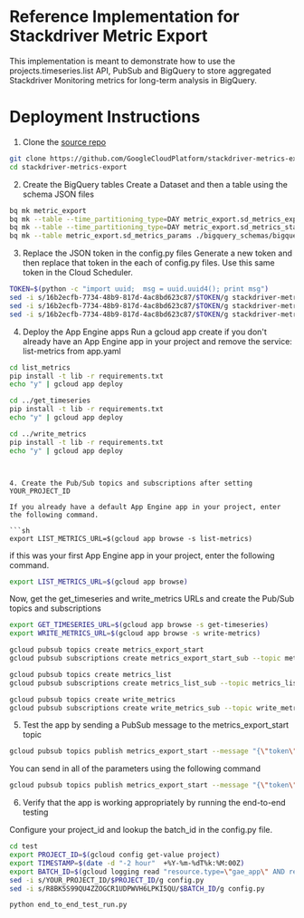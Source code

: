 # Reference Implementation for Stackdriver Metric Export
This implementation is meant to demonstrate how to use the projects.timeseries.list API, PubSub and BigQuery to store aggregated Stackdriver Monitoring 
metrics for long-term analysis in BigQuery.

# Deployment Instructions
1. Clone the [source repo]()
```sh
git clone https://github.com/GoogleCloudPlatform/stackdriver-metrics-export
cd stackdriver-metrics-export
```

2. Create the BigQuery tables
Create a Dataset and then a table using the schema JSON files
```sh
bq mk metric_export
bq mk --table --time_partitioning_type=DAY metric_export.sd_metrics_export_fin ./bigquery_schemas/bigquery_schema.json
bq mk --table --time_partitioning_type=DAY metric_export.sd_metrics_stats ./bigquery_schemas/bigquery_schema_stats_table.json
bq mk --table metric_export.sd_metrics_params ./bigquery_schemas/bigquery_schema_params_table.json
```

3. Replace the JSON token in the config.py files
Generate a new token and then replace that token in the each of config.py files. Use this same token in the Cloud Scheduler.
```sh
TOKEN=$(python -c "import uuid;  msg = uuid.uuid4(); print msg")
sed -i s/16b2ecfb-7734-48b9-817d-4ac8bd623c87/$TOKEN/g stackdriver-metrics-export/list_metrics/config.py
sed -i s/16b2ecfb-7734-48b9-817d-4ac8bd623c87/$TOKEN/g stackdriver-metrics-export/get_timeseries/config.py
sed -i s/16b2ecfb-7734-48b9-817d-4ac8bd623c87/$TOKEN/g stackdriver-metrics-export/write_metrics/config.py
```

4. Deploy the App Engine apps
Run a gcloud app create if you don't already have an App Engine app in your project and remove the service: list-metrics from app.yaml

```sh
cd list_metrics
pip install -t lib -r requirements.txt
echo "y" | gcloud app deploy

cd ../get_timeseries
pip install -t lib -r requirements.txt
echo "y" | gcloud app deploy

cd ../write_metrics
pip install -t lib -r requirements.txt
echo "y" | gcloud app deploy
```


```


4. Create the Pub/Sub topics and subscriptions after setting YOUR_PROJECT_ID

If you already have a default App Engine app in your project, enter the following command.

```sh
export LIST_METRICS_URL=$(gcloud app browse -s list-metrics)
```
if this was your first App Engine app in your project, enter the following command. 

```sh
export LIST_METRICS_URL=$(gcloud app browse)
```

Now, get the get_timeseries and write_metrics URLs and create the Pub/Sub topics and subscriptions

```sh
export GET_TIMESERIES_URL=$(gcloud app browse -s get-timeseries)
export WRITE_METRICS_URL=$(gcloud app browse -s write-metrics)

gcloud pubsub topics create metrics_export_start
gcloud pubsub subscriptions create metrics_export_start_sub --topic metrics_export_start --ack-deadline=60 --message-retention-duration=10m --push-endpoint="$LIST_METRICS_URL/_ah/push-handlers/receive_message"

gcloud pubsub topics create metrics_list
gcloud pubsub subscriptions create metrics_list_sub --topic metrics_list --ack-deadline=60 --message-retention-duration=30m --push-endpoint="$GET_TIMESERIES_URL/_ah/push-handlers/receive_message"

gcloud pubsub topics create write_metrics
gcloud pubsub subscriptions create write_metrics_sub --topic write_metrics --ack-deadline=60 --message-retention-duration=30m  --push-endpoint="$WRITE_METRICS_URL/_ah/push-handlers/receive_message"
``` 


5. Test the app by sending a PubSub message to the metrics_export_start topic
```sh
gcloud pubsub topics publish metrics_export_start --message "{\"token\": \"$TOKEN\"}" 
```

You can send in all of the parameters using the following command
```sh
gcloud pubsub topics publish metrics_export_start --message "{\"token\": \"$TOKEN\"}, \"start_time\": \"2019-03-13T17:30:00.000000Z\", \"end_time\":\"2019-03-13T17:40:00.000000Z\",\"aggregation_alignment_period\":\"3600s\"}"
```

6. Verify that the app is working appropriately by running the end-to-end testing

Configure your project_id and lookup the batch_id in the config.py file.
```sh
cd test
export PROJECT_ID=$(gcloud config get-value project)
export TIMESTAMP=$(date -d "-2 hour"  +%Y-%m-%dT%k:%M:00Z)
export BATCH_ID=$(gcloud logging read "resource.type=\"gae_app\" AND resource.labels.module_id=\"list-metrics\" AND logName=\"projects/$PROJECT_ID/logs/appengine.googleapis.com%2Frequest_log\" AND protoPayload.line.logMessage:\"batch_id:\" AND timestamp >= \"$TIMESTAMP\"" --limit 1 --format json | grep "batch_id:" | awk '{ print substr($3,1,32); }')
sed -i s/YOUR_PROJECT_ID/$PROJECT_ID/g config.py
sed -i s/R8BK5S99QU4ZZOGCR1UDPWVH6LPKI5QU/$BATCH_ID/g config.py

python end_to_end_test_run.py
```
